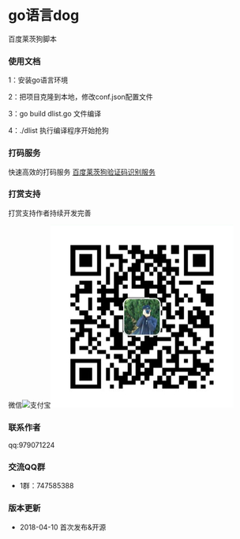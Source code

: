 # go语言dog

<p>百度莱茨狗脚本</p>

### 使用文档

<p>1：安装go语言环境</p>
<p>2：把项目克隆到本地，修改conf.json配置文件</p>
<p>3：go build dlist.go 文件编译</p>
<p>4：./dlist 执行编译程序开始抢狗</p>

### 打码服务
快速高效的打码服务 <a href="http://www.popyelove.com">百度莱茨狗验证码识别服务</a>
### 打赏支持

<p>打赏支持作者持续开发完善</p>

<p>微信<img src="img/wPpay.jpg" />支付宝<img src="img/zPay.jpg" /></p>




### 联系作者
<p>qq:979071224</p>

### 交流QQ群

* 1群：747585388


### 版本更新
* 2018-04-10 首次发布&开源
